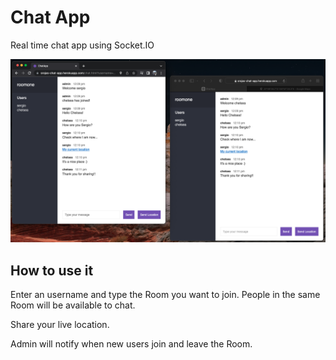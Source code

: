 # Chat App

Real time chat app using Socket.IO

![ChatApp](public/img/chat-app.png)

## How to use it

Enter an username and type the Room you want to join. People in the same Room will be available to chat.

Share your live location.

Admin will notify when new users join and leave the Room.